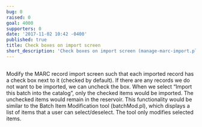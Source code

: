 ```yaml
---
bug: 0
raised: 0
goal: 4000
supporters: 0
date: '2017-11-02 10:42 -0400'
published: true
title: Check boxes on import screen
short_description: 'Check boxes on import screen (manage-marc-import.pl?import_batch_id=####)'
---
```

## 

Modify the MARC record import screen such that each imported record has a check box next to it (checked by default). If there are any records we do not want to be imported, we can uncheck the box. When we select “Import this batch into the catalog”, only the checked items would be imported. The unchecked items would remain in the reservoir.
This functionality would be similar to the Batch Item Modification tool (batchMod.pl), which displays a list of items that a user can select/deselect. The tool only modifies selected items.




